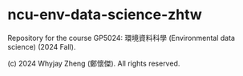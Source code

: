 # ncu-env-data-science-zhtw

Repository for the course GP5024: 環境資料科學 (Environmental data science) (2024 Fall).

(c) 2024 Whyjay Zheng (鄭懷傑). All rights reserved.